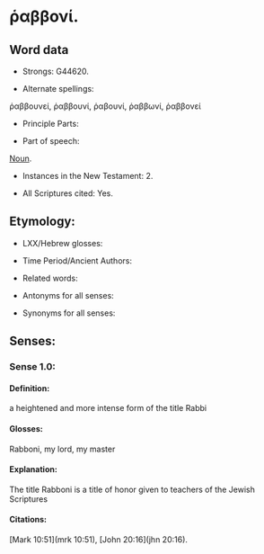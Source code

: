# ῥαββονί.

<!-- Status: S3=Needs 2nd Review -->
<!-- Lexica used for edits: BDAG LN FFN BN LSJM MM   -->

## Word data

* Strongs: G44620.

* Alternate spellings:

ῥαββουνεί, ῥαββουνί, ῥαβουνί, ῥαββωνί, ῥαββονεί

* Principle Parts: 


* Part of speech: 

[Noun](http://ugg.readthedocs.io/en/latest/noun.html).

* Instances in the New Testament: 2.

* All Scriptures cited: Yes.

## Etymology: 


* LXX/Hebrew glosses: 


* Time Period/Ancient Authors: 


* Related words: 

* Antonyms for all senses:

* Synonyms for all senses: 


## Senses: 


### Sense  1.0: 

#### Definition: 

a heightened and more intense form of the title Rabbi

#### Glosses: 

Rabboni, my lord, my master 

#### Explanation: 

The title Rabboni is a title of honor given to teachers of the Jewish Scriptures 

#### Citations: 

[Mark 10:51](mrk 10:51), [John 20:16](jhn 20:16).
